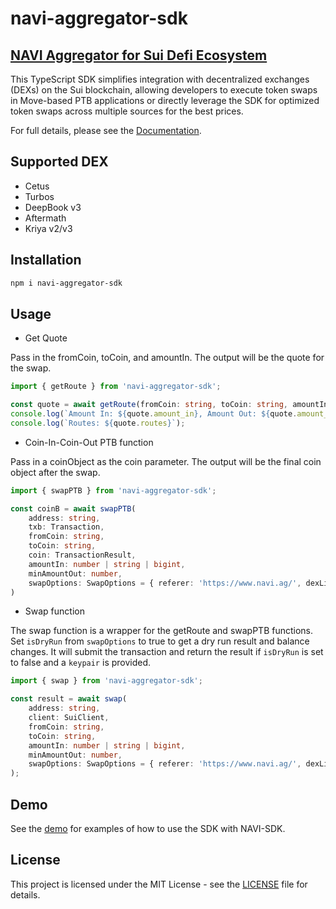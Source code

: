 # navi-aggregator-sdk
## [NAVI Aggregator for Sui Defi Ecosystem](https://navi.ag)

This TypeScript SDK simplifies integration with decentralized exchanges (DEXs) on the Sui blockchain, allowing developers to execute token swaps in Move-based PTB applications or directly leverage the SDK for optimized token swaps across multiple sources for the best prices.

For full details, please see the [Documentation](https://naviprotocol.gitbook.io/navi-protocol-docs/getting-started/navi-dex-aggregator).

## Supported DEX
* Cetus
* Turbos
* DeepBook v3
* Aftermath
* Kriya v2/v3

## Installation
```bash
npm i navi-aggregator-sdk
```

## Usage
* Get Quote

Pass in the fromCoin, toCoin, and amountIn. The output will be the quote for the swap.
```typescript
import { getRoute } from 'navi-aggregator-sdk';

const quote = await getRoute(fromCoin: string, toCoin: string, amountIn: number | string | bigint);
console.log(`Amount In: ${quote.amount_in}, Amount Out: ${quote.amount_out}`);
console.log(`Routes: ${quote.routes}`);
```
* Coin-In-Coin-Out PTB function

Pass in a coinObject as the coin parameter. The output will be the final coin object after the swap.
```typescript
import { swapPTB } from 'navi-aggregator-sdk';

const coinB = await swapPTB(
    address: string,
    txb: Transaction,
    fromCoin: string,
    toCoin: string,
    coin: TransactionResult,
    amountIn: number | string | bigint,
    minAmountOut: number,
    swapOptions: SwapOptions = { referer: 'https://www.navi.ag/', dexList: [], byAmountIn: true, depth: 3 }
)
```
* Swap function

The swap function is a wrapper for the getRoute and swapPTB functions. Set `isDryRun` from `swapOptions` to true to get a dry run result and balance changes. It will submit the transaction and return the result if `isDryRun` is set to false and a `keypair` is provided.
```typescript
import { swap } from 'navi-aggregator-sdk';

const result = await swap(
    address: string,
    client: SuiClient,
    fromCoin: string,
    toCoin: string,
    amountIn: number | string | bigint,
    minAmountOut: number,
    swapOptions: SwapOptions = { referer: 'https://www.navi.ag/', dexList: [], byAmountIn: true, depth: 3, isDryRun: true, keypair: undefined }
);
```

## Demo
See the [demo](sample/demo.ts) for examples of how to use the SDK with NAVI-SDK.

## License

This project is licensed under the MIT License - see the [LICENSE](LICENSE) file for details.